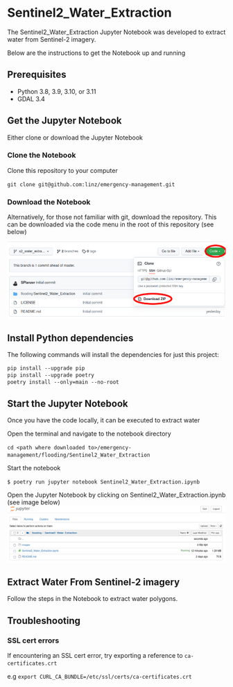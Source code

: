 # Sentinel2_Water_Extraction

The Sentinel2_Water_Extraction Jupyter Notebook was developed to extract water
from Sentinel-2 imagery.

Below are the instructions to get the Notebook up and running

## Prerequisites

-  Python 3.8, 3.9, 3.10, or 3.11
-  GDAL 3.4

## Get the Jupyter Notebook

Either clone or download the Jupyter Notebook

### Clone the Notebook

Clone this repository to your computer

`git clone git@github.com:linz/emergency-management.git`

### Download the Notebook

Alternatively, for those not familiar with git, download the repository. This
can be downloaded via the code menu in the root of this repository (see below)

![download notebook](images/download.png "download notebook")

## Install Python dependencies

The following commands will install the dependencies for just this project:

```shell
pip install --upgrade pip
pip install --upgrade poetry
poetry install --only=main --no-root
```

## Start the Jupyter Notebook

Once you have the code locally, it can be executed to extract water

Open the terminal and navigate to the notebook directory

`cd <path where downloaded to>/emergency-management/flooding/Sentinel2_Water_Extraction`

Start the notebook

`$ poetry run jupyter notebook Sentinel2_Water_Extraction.ipynb`

Open the Jupyter Notebook by clicking on Sentinel2_Water_Extraction.ipynb (see
image below) ![jupyter dir](images/jupyter.png "jupyter dir")

## Extract Water From Sentinel-2 imagery

Follow the steps in the Notebook to extract water polygons.

## Troubleshooting

### SSL cert errors

If encountering an SSL cert error, try exporting a reference to
`ca-certificates.crt`

e.g `export CURL_CA_BUNDLE=/etc/ssl/certs/ca-certificates.crt`
